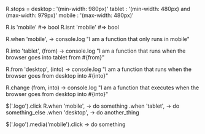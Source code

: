 R.stops =
	desktop : '(min-width: 980px)'
	tablet	: '(min-width: 480px) and (max-width: 979px)'
	mobile	: '(max-width: 480px)'


R.is 'mobile' #=> bool
R.isnt 'mobile' #=> bool

R.when 'mobile', ->
	console.log "I am a function that only runs in mobile"

R.into 'tablet', (from) ->
	console.log "I am a function that runs when the browser goes into tablet from #{from}"

R.from 'desktop', (into) ->
	console.log "I am a function that runs when the browser goes from desktop into #{into}"
	
R.change (from, into) ->
	console.log "I am a function that executes when the browser goes from desktop into #{into}"	


$('.logo').click 
	R.when 'mobile', ->
		 do something
	 .when 'tablet', ->
		 do something_else
	 .when 'desktop', ->
	 	 do another_thing		 


$('.logo').media('mobile').click ->
	do something

	